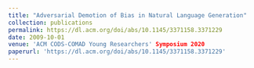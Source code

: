 ```yaml
---
title: "Adversarial Demotion of Bias in Natural Language Generation"
collection: publications
permalink: https://dl.acm.org/doi/abs/10.1145/3371158.3371229
date: 2009-10-01
venue: 'ACM CODS-COMAD Young Researchers' Symposium 2020
paperurl: 'https://dl.acm.org/doi/abs/10.1145/3371158.3371229'
---
```

